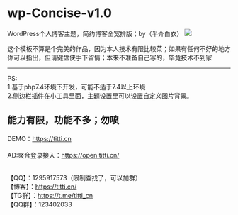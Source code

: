 # wp-Concise-v1.0
WordPress个人博客主题，简约博客全宽排版；by（半介白衣）
<img src="https://s1.ax1x.com/2022/04/30/OpQUgO.png"/>

这个模板不算是个完美的作品，因为本人技术有限比较菜；如果有任何不好的地方你可以指出，但请键盘侠手下留情；本来不准备自己写的，毕竟技术不到家

------------------
PS:</br>
1.基于php7.4环境下开发，可能不适于7.4以上环境</br>
2.侧边栏插件在小工具里面，主题设置里可以设置自定义图片背景。</br>

能力有限，功能不多；勿喷</br>
------------------
DEMO：https://titti.cn</br></br>
AD:聚合登录接入：https://open.titti.cn/</br></br>

【QQ】：1295917573（限制查找了，可以加群）</br>
【博客】：https://titti.cn/</br>
【TG群】：https://t.me/titti_cn</br>
【QQ群】：123402033</br>
